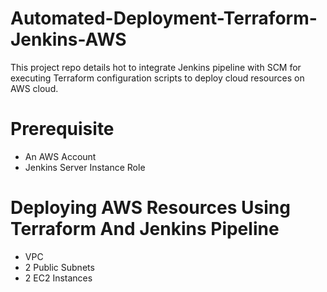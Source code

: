 # Automated-Deployment-Terraform-Jenkins-AWS
This project repo details hot to integrate Jenkins pipeline with SCM for executing Terraform configuration scripts to deploy cloud resources on AWS cloud.

# Prerequisite
- An AWS Account
- Jenkins Server Instance Role

# Deploying AWS Resources Using Terraform And Jenkins Pipeline
- VPC
- 2 Public Subnets
- 2 EC2 Instances